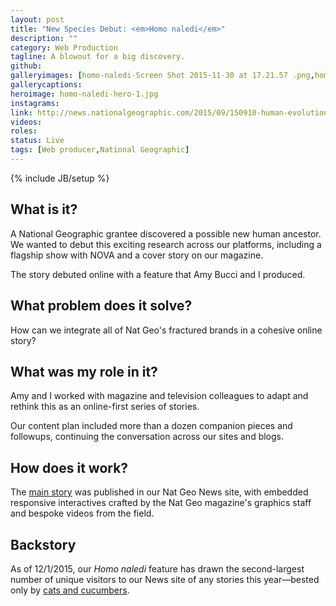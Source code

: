 ```yaml
---
layout: post
title: "New Species Debut: <em>Homo naledi</em>"
description: ""
category: Web Production
tagline: A blowout for a big discovery.
github: 
galleryimages: [homo-naledi-Screen Shot 2015-11-30 at 17.21.57 .png,homo-naledi-Screen Shot 2015-11-30 at 17.26.42 .png,homo-naledi-Screen Shot 2015-11-30 at 17.31.50 .png]
gallerycaptions: 
heroimage: homo-naledi-hero-1.jpg
instagrams: 
link: http://news.nationalgeographic.com/2015/09/150910-human-evolution-change/
videos: 
roles: 
status: Live
tags: [Web producer,National Geographic]
---
```

{% include JB/setup %}

## What is it? 

A National Geographic grantee discovered a possible new human ancestor. We wanted to debut this exciting research across our platforms, including a flagship show with NOVA and a cover story on our magazine. 

The story debuted online with a feature that Amy Bucci and I produced.

## What problem does it solve? 

How can we integrate all of Nat Geo's fractured brands in a cohesive online story? 

## What was my role in it? 

Amy and I worked with magazine and television colleagues to adapt and rethink this as an online-first series of stories. 

Our content plan included more than a dozen companion pieces and followups, continuing the conversation across our sites and blogs.

## How does it work? 

The [main story](http://news.nationalgeographic.com/2015/09/150910-human-evolution-change/) was published in our Nat Geo News site, with embedded responsive interactives crafted by the Nat Geo magazine's graphics staff and bespoke videos from the field. 

## Backstory 

As of 12/1/2015, our *Homo naledi* feature has drawn the second-largest number of unique visitors to our News site of any stories this year&mdash;bested only by [cats and cucumbers](http://news.nationalgeographic.com/2015/11/151117-cats-cucumbers-videos-behavior/).